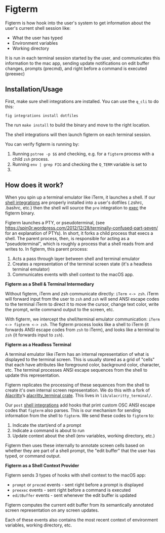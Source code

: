 # Figterm

Figterm is how hook into the user's system to get information about the
user's current shell session like:

- What the user has typed
- Environment variables
- Working directory

It is run in each terminal session started by the user, and communicates
this information to the mac app, sending update notifications on edit buffer
changes, prompts (precmd), and right before a command is executed (preexec)

## Installation/Usage

First, make sure shell integrations are installed. You can use the `q_cli` to do
this:

```
fig integrations install dotfiles
```

The run `make install` to build the binary and move to the right location.

The shell integrations will then launch figterm on each terminal session.

You can verify figterm is running by:

1. Running `pstree -p $$` and checking, e.g. for a `figterm` process
   with a child `zsh` process.
2. Running `env | grep FIG` and checking the `Q_TERM` variable is set to
3.

## How does it work?

When you spin up a terminal emulator like iTerm, it launches a shell. If
our
[shell
integrations](https://github.com/withfig/macos/blob/develop/q_cli/src/integrations/shell)
are properly installed into a user's dotfiles (.zshrc, .bashrc, etc.) then
the shell will source the `pre` integration to
[exec](https://github.com/withfig/macos/blob/develop/q_cli/src/integrations/shell/pre.sh#L61)
the figterm binary.

Figterm launches a PTY, or pseudoterminal, (see
https://spin0r.wordpress.com/2012/12/28/terminally-confused-part-seven/
for an explanation of PTYs). In short, it forks a child process that execs
a shell. The parent process, then, is responsible for acting as
a "pseudoterminal", which is roughly a process that a shell
reads from and writes to. In figterm, this parent process:

1. Acts a pass through layer between shell and terminal emulator
2. Creates a representation of the terminal screen state (it's a headless
   terminal emulator)
3. Communicates events with shell context to the macOS app.

**Figterm as a Shell & Terminal Intermediary**

Without figterm, iTerm and zsh communicate directly: `iTerm <-> zsh`.
iTerm will forward input from the user to `zsh` and `zsh` will send ANSI
escape codes to the terminal iTerm to direct it to move the cursor, change
text color, write the prompt, write command output to the screen, etc.

With figterm, we intercept the shell/terminal emulator communication:
`iTerm <-> figterm <-> zsh`. The figterm process looks like a shell to
iTerm (it forwards ANSI escape codes from `zsh` to iTerm), and looks like
a terminal to `zsh` (it forwards input to `zsh`).

**Figterm as a Headless Terminal**

A terminal emulator like iTerm has an internal representation of what is
displayed to the terminal screen. This is usually stored as a grid of
"cells" that each have attributes like foreground color, background color,
character, etc. The terminal processes ANSI escape sequences from the
shell to update this representation.

Figterm replicates the processing of these sequences from the shell to
create it's own internal screen representation. We do this with a fork of
[Alacritty](https://github.com/alacritty/alacritty)’s [alacritty_terminal
crate](https://docs.rs/alacritty_terminal/latest/alacritty_terminal/index.html).
This lives in `lib/alacritty_terminal/`.

Our `post`
[shell
integrations](https://github.com/withfig/macos/blob/develop/q_cli/src/integrations/shell)
add hooks that print custom OSC ANSI escape codes that `figterm` also
parses. This is our mechanism for sending information from the shell to
`figterm`. We send these codes to `figterm` to:

1. Indicate the start/end of a prompt
2. Indicate a command is about to run
3. Update context about the shell (env variables, working directory, etc.)

Figterm then uses these internally to annotate screen cells based on whether
they are part of a shell prompt, the "edit buffer" that the user has
typed, or command output.

**Figterm as a Shell Context Provider**

Figterm sends 3 types of hooks with shell context to the macOS app:

- `prompt` or `precmd` events - sent right before a prompt is displayed
- `preexec` events - sent right before a command is executed
- `editBuffer` events - sent whenever the edit buffer is updated

Figterm computes the current edit buffer from its semantically annotated screen
representation on any screen updates.

Each of these events also contains the most recent context of environment
variables, working directory, etc.

